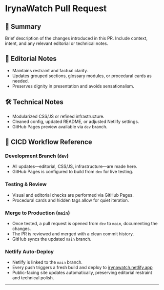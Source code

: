 # IrynaWatch Pull Request

## 🧾 Summary
Brief description of the changes introduced in this PR. Include context, intent, and any relevant editorial or technical notes.

## 🧠 Editorial Notes
- Maintains restraint and factual clarity.
- Updates grouped sections, glossary modules, or procedural cards as needed.
- Preserves dignity in presentation and avoids sensationalism.

## 🛠 Technical Notes
- Modularized CSS/JS or refined infrastructure.
- Cleaned config, updated README, or adjusted Netlify settings.
- GitHub Pages preview available via `dev` branch.

## 🚀 CICD Workflow Reference

### Development Branch (`dev`)
- All updates—editorial, CSS/JS, infrastructure—are made here.
- GitHub Pages is configured to build from `dev` for live testing.

### Testing & Review
- Visual and editorial checks are performed via GitHub Pages.
- Procedural cards and hidden tags allow for quiet iteration.

### Merge to Production (`main`)
- Once tested, a pull request is opened from `dev` to `main`, documenting the changes.
- The PR is reviewed and merged with a clean commit history.
- GitHub syncs the updated `main` branch.

### Netlify Auto-Deploy
- Netlify is linked to the `main` branch.
- Every push triggers a fresh build and deploy to [irynawatch.netlify.app](https://irynawatch.netlify.app/)
- Public-facing site updates automatically, preserving editorial restraint and technical polish.

---
